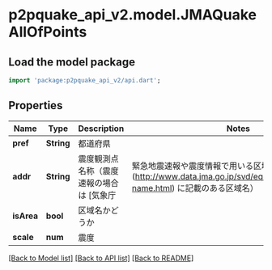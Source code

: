# p2pquake_api_v2.model.JMAQuakeAllOfPoints

## Load the model package
```dart
import 'package:p2pquake_api_v2/api.dart';
```

## Properties
Name | Type | Description | Notes
------------ | ------------- | ------------- | -------------
**pref** | **String** | 都道府県 | 
**addr** | **String** | 震度観測点名称（震度速報の場合は [気象庁 | 緊急地震速報や震度情報で用いる区域の名称](http://www.data.jma.go.jp/svd/eqev/data/joho/shindo-name.html) に記載のある区域名） | 
**isArea** | **bool** | 区域名かどうか | 
**scale** | **num** | 震度 | 

[[Back to Model list]](../README.md#documentation-for-models) [[Back to API list]](../README.md#documentation-for-api-endpoints) [[Back to README]](../README.md)


